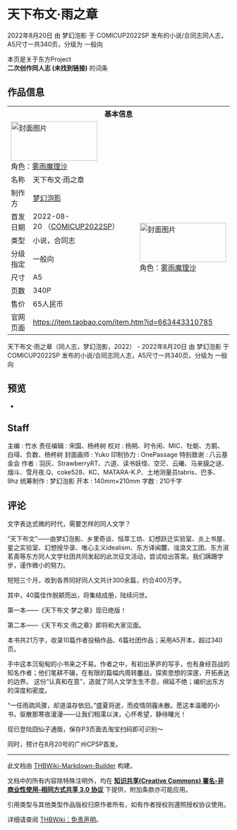 # 天下布文·雨之章

<!-- source html: G:\repos\THBWiki-Markdown-Builder\THBWikiMarkdown\Temp\main\f\f7\ns0%3A%E5%A4%A9%E4%B8%8B%E5%B8%83%E6%96%87%C2%B7%E9%9B%A8%E4%B9%8B%E7%AB%A0.html -->

2022年8月20日 由 梦幻泡影 于 COMICUP2022SP 发布的小说/合同志同人志，A5尺寸一共340页，分级为 一般向

本页是关于东方Project  
 **二次创作同人志 (未找到链接)** 的词条

## 作品信息

<table><tbody><tr><th colspan="3">基本信息</th></tr><tr><td class="cover-artwork-mobile" colspan="2"><a href="./文件-天下布文·雨之章封面.png.md" class="image" title="封面图片"><img alt="封面图片" src="https://upload.thwiki.cc/thumb/1/13/%E5%A4%A9%E4%B8%8B%E5%B8%83%E6%96%87%C2%B7%E9%9B%A8%E4%B9%8B%E7%AB%A0%E5%B0%81%E9%9D%A2.png/196px-%E5%A4%A9%E4%B8%8B%E5%B8%83%E6%96%87%C2%B7%E9%9B%A8%E4%B9%8B%E7%AB%A0%E5%B0%81%E9%9D%A2.png" decoding="async" loading="lazy" width="196" height="89" srcset="https://upload.thwiki.cc/thumb/1/13/%E5%A4%A9%E4%B8%8B%E5%B8%83%E6%96%87%C2%B7%E9%9B%A8%E4%B9%8B%E7%AB%A0%E5%B0%81%E9%9D%A2.png/294px-%E5%A4%A9%E4%B8%8B%E5%B8%83%E6%96%87%C2%B7%E9%9B%A8%E4%B9%8B%E7%AB%A0%E5%B0%81%E9%9D%A2.png 1.5x, https://upload.thwiki.cc/thumb/1/13/%E5%A4%A9%E4%B8%8B%E5%B8%83%E6%96%87%C2%B7%E9%9B%A8%E4%B9%8B%E7%AB%A0%E5%B0%81%E9%9D%A2.png/392px-%E5%A4%A9%E4%B8%8B%E5%B8%83%E6%96%87%C2%B7%E9%9B%A8%E4%B9%8B%E7%AB%A0%E5%B0%81%E9%9D%A2.png 2x" data-file-width="2382" data-file-height="1080"></a><div class="cover-char">角色：<a href="./雾雨魔理沙.md" title="雾雨魔理沙">雾雨魔理沙</a></div></td>
</tr><tr><td class="label">名称</td><td colspan="2"> 天下布文·雨之章 </td></tr><tr><td class="label">制作方</td><td><a href="./梦幻泡影.md" title="梦幻泡影">梦幻泡影</a></td><td class="cover-artwork" rowspan="7" style="min-width:196px;"><a href="./文件-天下布文·雨之章封面.png.md" class="image" title="封面图片"><img alt="封面图片" src="https://upload.thwiki.cc/thumb/1/13/%E5%A4%A9%E4%B8%8B%E5%B8%83%E6%96%87%C2%B7%E9%9B%A8%E4%B9%8B%E7%AB%A0%E5%B0%81%E9%9D%A2.png/196px-%E5%A4%A9%E4%B8%8B%E5%B8%83%E6%96%87%C2%B7%E9%9B%A8%E4%B9%8B%E7%AB%A0%E5%B0%81%E9%9D%A2.png" decoding="async" loading="lazy" width="196" height="89" srcset="https://upload.thwiki.cc/thumb/1/13/%E5%A4%A9%E4%B8%8B%E5%B8%83%E6%96%87%C2%B7%E9%9B%A8%E4%B9%8B%E7%AB%A0%E5%B0%81%E9%9D%A2.png/294px-%E5%A4%A9%E4%B8%8B%E5%B8%83%E6%96%87%C2%B7%E9%9B%A8%E4%B9%8B%E7%AB%A0%E5%B0%81%E9%9D%A2.png 1.5x, https://upload.thwiki.cc/thumb/1/13/%E5%A4%A9%E4%B8%8B%E5%B8%83%E6%96%87%C2%B7%E9%9B%A8%E4%B9%8B%E7%AB%A0%E5%B0%81%E9%9D%A2.png/392px-%E5%A4%A9%E4%B8%8B%E5%B8%83%E6%96%87%C2%B7%E9%9B%A8%E4%B9%8B%E7%AB%A0%E5%B0%81%E9%9D%A2.png 2x" data-file-width="2382" data-file-height="1080"></a><div class="cover-char">角色：<a href="./雾雨魔理沙.md" title="雾雨魔理沙">雾雨魔理沙</a></div></td>
</tr><tr><td class="label">首发日期</td><td>2022-08-20&#160;（<a href="/展会作品列表?e=COMICUP%232022SP">COMICUP2022SP</a>）</td></tr><tr><td class="label">类型</td><td>小说，合同志</td></tr><tr><td class="label">分级指定</td><td>一般向</td></tr><tr><td class="label">尺寸</td><td>A5</td></tr><tr><td class="label">页数</td><td>340P</td></tr><tr><td class="label">售价</td><td>65人民币</td></tr>
<tr><td class="label">官网页面</td><td colspan="2"><a rel="nofollow" class="external free" href="https://item.taobao.com/item.htm?id=663443310785">https://item.taobao.com/item.htm?id=663443310785</a></td></tr></tbody></table>

天下布文·雨之章（同人志，梦幻泡影，2022） - 2022年8月20日 由 梦幻泡影 于 COMICUP2022SP 发布的小说/合同志同人志，A5尺寸一共340页，分级为 一般向

## 预览
- [](./文件-天下布文·雨之章预览图1.jpg.md)


## Staff
主编
: 竹水
责任编辑
: 宋国、杨柊树
校对
: 杨朔、时令闲、MIC、牡蛎、方鹅、白璕、负数、杨柊树
封面画师
: Yuko
印制协力
: OnePassage
特别致谢
: 八云基金会
作者
: 羽灰、StrawberryRT、六道、读书妖怪、空茫、云曦、马来貘之谜、烟斗、雪月夜.Q、coke528、KC、MATARA-K.P、土地测量员tabris、巴多、9hz
统筹制作
: 梦幻泡影
开本
: 140mm×210mm
字数
: 210千字


## 评论
  
文字表达式微的时代，需要怎样的同人文学？
  
  
“天下布文”——由梦幻泡影、乡里奇谈、恒萃工坊、幻想跃迁实验室、炎上书屋、星之实验室、幻想授华录、唯心主义idealism、东方译闻麓、浊浪文工团、东方淑茗斋等东方同人文学社团共同发起的此次征文活动，尝试给出答案。我们蹒跚学步，谨作微小的努力。
  
  
短短三个月，收到各界同好同人文共计300余篇，约合400万字。
  
  
其中，40篇佳作脱颖而出，将集结成册，陆续问世。
  
  
第一本——《天下布文·梦之章》现已绝版！
  
  
第二本——《天下布文·雨之章》即将和大家见面。
  
  
本书共21万字，收录10篇作者投稿作品、6篇社团作品；采用A5开本，超过340页。
  
  
手中这本沉甸甸的小书来之不易。作者之中，有初出茅庐的写手，也有身经百战的知名作者；他们笔耕不辍，在有限的篇幅内周转鏖战，探索思想的深邃，开拓表达的边界。
这份“认真和在意”，造就了同人文学生生不息，绵延不绝；编织出东方的深度和密度。
  
  
“一任雨疏风骤，却道温存依旧。”盛夏将逝，而疫情阴霾未散。愿这本温暖的小书，驱散那寒夜漫漫——让我们相濡以沫，心怀希望，静待曙光！
  
  
现已登陆囧仙子通贩，保存P3页面去淘宝扫码即可识别～
  
  
同时，预计在8月20号的广州CPSP首发。
  
  
  

  





---

此文档由 [THBWiki-Markdown-Builder](https://github.com/Delsin-Yu/THBWiki-Markdown-Builder) 构建。

文档中的所有内容除特殊注明外，均在 [**知识共享(Creative Commons) 署名-非商业性使用-相同方式共享 3.0 协议**](https://creativecommons.org/licenses/by-sa/3.0/deed.zh-hans) 下提供，附加条款亦可能应用。

引用类型与其他类型作品版权归原作者所有，如有作者授权则遵照授权协议使用。

详细请查阅 [THBWiki：免责声明](https://thbwiki.cc/THBWiki:%E5%85%8D%E8%B4%A3%E5%A3%B0%E6%98%8E)。


